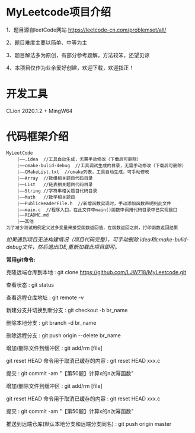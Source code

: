 # MyLeetcode项目介绍

1、题目源自leetCode网站 https://leetcode-cn.com/problemset/all/

2、题目难度主要以简单、中等为主

3、题目解法多为原创，有部分参考题解，方法较笨，还望见谅

4、本项目仅作为业余爱好创建，欢迎下载，欢迎指正！

# 开发工具
CLion 2020.1.2 + MingW64

# 代码框架介绍
```
MyLeetCode
    |——.idea  //工具自动生成，无需手动修改（下载后可删除）
    |——cmake-bulid-debug  //工具调试生成的目录，无需手动修改（下载后可删除）
    |——CMakeList.txt  //cmake列表，工具自动生成，可手动修改
    |——Array  //数组相关题目代码目录
    |——List   //链表相关题目代码目录
    |——String //字符串相关题目代码目录
    |——Math   //数学相关题目
    |——PublicHeaderFile.h  //新增函数实现时，手动添加函数声明到此文件
    |——main.c  //程序入口，在此文件中main()函数中调用代码目录中已实现接口
    |——README.md  
    |——其他
为了减少测试用例定义过多变量来接受函数返回值，在函数返回之前，打印函数返回结果
```

_如果遇到项目无法构建情况（项目代码完整），可手动删除.idea和cmake-bulid-debug文件，然后退出IDE,重新加载此项目即可。_

**常用git命令:**

克隆远端仓库到本地 : git clone https://github.com/LJW718/MyLeetcode.git

查看状态 : git status

查看远程仓库地址 : git remote -v

新建分支并切换到新分支 : git checkout -b br_name

删除本地分支 : git branch -d  br_name

删除远程分支 : git push origin --delete  br_name

增加/删除文件到缓冲区 : git add/rm  [file]

git reset HEAD 命令用于取消已缓存的内容 : git reset HEAD xxx.c

提交 : git commit -am "【第50题】计算x的n次幂函数"


增加/删除文件到缓冲区 : git add/rm  [file]

git reset HEAD 命令用于取消已缓存的内容 : git reset HEAD xxx.c

提交 : git commit -am "【第50题】计算x的n次幂函数"

推送到远端仓库(默认本地分支和远端分支同名) : git  push origin master





